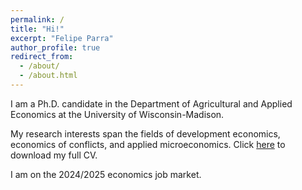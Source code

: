 ```yaml
---
permalink: /
title: "Hi!"
excerpt: "Felipe Parra"
author_profile: true
redirect_from: 
  - /about/
  - /about.html
---
```


I am a Ph.D. candidate in the Department of Agricultural and Applied Economics at the University of Wisconsin-Madison.

My research interests span the fields of development economics, economics of conflicts, and applied microeconomics. Click [here](/papers/CV_Felipe_Parra.pdf) to download my full CV.

I am on the 2024/2025 economics job market.


